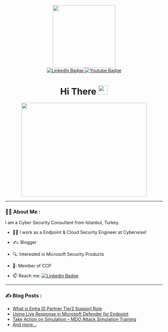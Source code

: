 <div id="header" align="center">
  <img src="https://media.giphy.com/media/OF0yOAufcWLfi/giphy.gif?cid=ecf05e47o7i2m6n7cfpruz5v1n9j7i4bnxbhmr1zgrxajiqt&ep=v1_gifs_search&rid=giphy.gif&ct=g" width="200"/>
  <div id="badges">
    <a href="https://www.linkedin.com/in/ali-koc-168462174/">
      <img src="https://img.shields.io/badge/LinkedIn-blue?style=for-the-badge&logo=linkedin&logoColor=white" alt="LinkedIn Badge"/>
    </a>
    <a href="https://www.youtube.com/@Microsoft365alikoc">
      <img src="https://img.shields.io/badge/YouTube-red?style=for-the-badge&logo=youtube&logoColor=white" alt="Youtube Badge"/>
    </a>
  </div>
  <h1>
    Hi There 
    <img src="https://media.giphy.com/media/hvRJCLFzcasrR4ia7z/giphy.gif" width="30px"/>
  </h1>
</div>
<div align="center">
  <img src="https://media.giphy.com/media/v1.Y2lkPTc5MGI3NjExaTk5OGVzemt6OHExd3hxcXp4OW9sdjFoOXcyMWo1bWI0d2NjYTM5cyZlcD12MV9pbnRlcm5hbF9naWZfYnlfaWQmY3Q9Zw/3IINsQpkEutPUbG8pQ/giphy.gif" width="400" height="300"/>
</div>

---

### :man_technologist: About Me :
I am a Cyber Security Consultant from Istanbul, Turkey.
- :man_technologist: I work as a Endpoint & Cloud Security Engineer at Cyberwise!

- ✍️: Blogger

- 🔍: Interested in Microsoft Security Products

- 🥇: Member of CCP

- :mailbox: Reach me: [![Linkedin Badge](https://img.shields.io/badge/LinkedIn-blue?style=flat&logo=Linkedin&logoColor=white)](https://www.linkedin.com/in/ali-koc-168462174/)

---

### :writing_hand: Blog Posts :
<!-- BLOG-POST-LIST:START -->
- [What is Entra ID Partner Tier2 Support Role](https://ali-koc.com/entra-id-partner-tier-2-support-rolu-nedir//)
- [Using Live Response in Microsoft Defender for Endpoint](https://ali-koc.com/using-live-response-in-microsoft-defender-for-endpoint//)
- [Take Action on Simulation – MDO Attack Simulation Training](https://ali-koc.com/take-action-on-simulation-mdo-attack-simulation-training//)
- [And more...](ali-koc.com)
<!-- BLOG-POST-LIST:END -->
